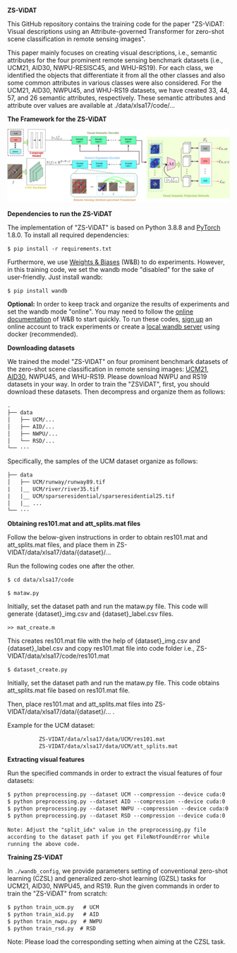 **ZS-ViDAT**


This GitHub repository contains the training code for the paper  "ZS-ViDAT: Visual descriptions using an Attribute-governed Transformer for zero-shot scene classification in remote sensing images". 

This paper mainly focuses on creating visual descriptions, i.e., semantic attributes for the four prominent remote sensing benchmark datasets (i.e., UCM21, AID30, NWPU-RESISC45, and WHU-RS19). For each class, we identified the objects that differentiate it from all the other classes and also some common attributes in various classes were also considered. For the UCM21, AID30, NWPU45, and WHU-RS19 datasets, we have created 33, 44, 57, and 26 semantic attributes, respectively. These semantic attributes and attribute over values are available at ./data/xlsa17/code/...

**The Framework for the ZS-ViDAT**

![](figs/zs-vidat5.jpg)

**Dependencies to run the ZS-ViDAT**

The implementation of "ZS-ViDAT" is based on Python 3.8.8 and [PyTorch](https://pytorch.org/) 1.8.0. To install all required dependencies:
```
$ pip install -r requirements.txt
```  
Furthermore, we use [Weights & Biases](https://wandb.ai/site) (W&B) to do experiments. However, in this training code, we set the wandb mode "disabled" for the sake of user-friendly. Just install wandb: 
```
$ pip install wandb
```
**Optional:** In order to keep track and organize the results of experiments and set the wandb mode "online". You may need to follow the [online documentation](https://docs.wandb.ai/quickstart) of W&B to start quickly. To run these codes, [sign up](https://app.wandb.ai/login?signup=true) an online account to track experiments or create a [local wandb server](https://hub.docker.com/r/wandb/local) using docker (recommended).

**Downloading datasets**

We trained the model "ZS-VIDAT" on four prominent benchmark datasets of the zero-shot scene classification in remote sensing images: [UCM21](http://weegee.vision.ucmerced.edu/datasets/landuse.html), [AID30](https://captain-whu.github.io/AID/), NWPU45, and WHU-RS19. Please download NWPU and RS19 datasets in your way. In order to train the "ZSViDAT", first, you should download these datasets. Then decompress and organize them as follows: 
```
.
├── data
│   ├── UCM/...
│   ├── AID/...
│   ├── NWPU/...
│   └── RSD/...
└── ···
```
Specifically, the samples of the UCM dataset organize as follows: 
```
├── data
│   ├── UCM/runway/runway89.tif
|   |__ UCM/river/river35.tif
|   |__ UCM/sparseresidential/sparseresidential25.tif
│   |__ ...
└── ···
```
**Obtaining res101.mat and att_splits.mat files**

Follow the below-given instructions in order to obtain res101.mat and att_splits.mat files, and place them in ZS-VIDAT/data/xlsa17/data/{dataset}/... 

Run the following codes one after the other.
```
$ cd data/xlsa17/code
```
```
$ mataw.py
```
Initially, set the dataset path and run the mataw.py file.
This code will generate {dataset}_img.csv and {dataset}_label.csv files.
```
>> mat_create.m
```
This creates res101.mat file with the help of {dataset}_img.csv and {dataset}_label.csv and copy res101.mat file into code folder i.e., ZS-VIDAT/data/xlsa17/code/res101.mat
```
$ dataset_create.py
```
Initially, set the dataset path and run the mataw.py file. This code obtains att_splits.mat file based on res101.mat file. 

Then, place res101.mat and att_splits.mat files into ZS-VIDAT/data/xlsa17/data/{dataset}/... .

Example for the UCM dataset: 
```
          ZS-VIDAT/data/xlsa17/data/UCM/res101.mat    
          ZS-VIDAT/data/xlsa17/data/UCM/att_splits.mat
```
**Extracting visual features**    

Run the specified commands in order to extract the visual features of four datasets:

```
$ python preprocessing.py --dataset UCM --compression --device cuda:0 
$ python preprocessing.py --dataset AID --compression --device cuda:0
$ python preprocessing.py --dataset NWPU --compression --device cuda:0
$ python preprocessing.py --dataset RSD --compression --device cuda:0

Note: Adjust the "split_idx" value in the preprocessing.py file according to the dataset path if you get FileNotFoundError while running the above code.
```

**Training ZS-ViDAT**

In `./wandb_config`, we provide parameters setting of conventional zero-shot learning (CZSL) and generalized zero-shot learning (GZSL) tasks for UCM21, AID30, NWPU45, and RS19. 
Run the given commands in order to train the "ZS-ViDAT" from scratch:

```
$ python train_ucm.py   # UCM
$ python train_aid.py   # AID
$ python train_nwpu.py  # NWPU
$ python train_rsd.py  # RSD
```
Note: Please load the corresponding setting when aiming at the CZSL task.
